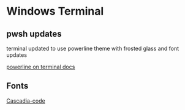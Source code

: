 # Windows Terminal

## pwsh updates

terminal updated to use powerline theme with frosted glass and font updates

[powerline on terminal docs](https://docs.microsoft.com/en-gb/windows/terminal/custom-terminal-gallery/powerline-in-powershell)

## Fonts

[Cascadia-code](https://github.com/microsoft/cascadia-code/releases)
